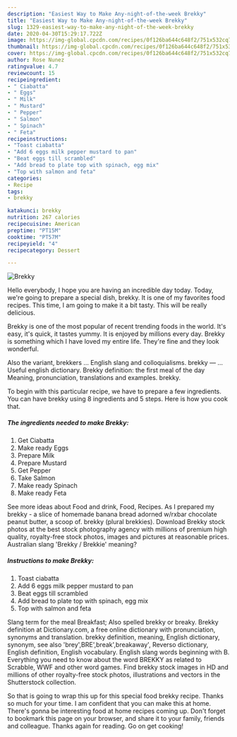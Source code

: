 ```yaml
---
description: "Easiest Way to Make Any-night-of-the-week Brekky"
title: "Easiest Way to Make Any-night-of-the-week Brekky"
slug: 1329-easiest-way-to-make-any-night-of-the-week-brekky
date: 2020-04-30T15:29:17.722Z
image: https://img-global.cpcdn.com/recipes/0f126ba644c648f2/751x532cq70/brekky-recipe-main-photo.jpg
thumbnail: https://img-global.cpcdn.com/recipes/0f126ba644c648f2/751x532cq70/brekky-recipe-main-photo.jpg
cover: https://img-global.cpcdn.com/recipes/0f126ba644c648f2/751x532cq70/brekky-recipe-main-photo.jpg
author: Rose Nunez
ratingvalue: 4.7
reviewcount: 15
recipeingredient:
- " Ciabatta"
- " Eggs"
- " Milk"
- " Mustard"
- " Pepper"
- " Salmon"
- " Spinach"
- " Feta"
recipeinstructions:
- "Toast ciabatta"
- "Add 6 eggs milk pepper mustard to pan"
- "Beat eggs till scrambled"
- "Add bread to plate top with spinach, egg mix"
- "Top with salmon and feta"
categories:
- Recipe
tags:
- brekky

katakunci: brekky 
nutrition: 267 calories
recipecuisine: American
preptime: "PT15M"
cooktime: "PT57M"
recipeyield: "4"
recipecategory: Dessert

---
```



![Brekky](https://img-global.cpcdn.com/recipes/0f126ba644c648f2/751x532cq70/brekky-recipe-main-photo.jpg)

Hello everybody, I hope you are having an incredible day today. Today, we're going to prepare a special dish, brekky. It is one of my favorites food recipes. This time, I am going to make it a bit tasty. This will be really delicious.

Brekky is one of the most popular of recent trending foods in the world. It's easy, it's quick, it tastes yummy. It is enjoyed by millions every day. Brekky is something which I have loved my entire life. They're fine and they look wonderful.

Also the variant, brekkers … English slang and colloquialisms. brekky — … Useful english dictionary. Brekky definition: the first meal of the day Meaning, pronunciation, translations and examples. brekky.


To begin with this particular recipe, we have to prepare a few ingredients. You can have brekky using 8 ingredients and 5 steps. Here is how you cook that.

<!--inarticleads1-->

##### The ingredients needed to make Brekky:

1. Get  Ciabatta
1. Make ready  Eggs
1. Prepare  Milk
1. Prepare  Mustard
1. Get  Pepper
1. Take  Salmon
1. Make ready  Spinach
1. Make ready  Feta


See more ideas about Food and drink, Food, Recipes. As I prepared my brekky - a slice of homemade banana bread adorned w/rxbar chocolate peanut butter, a scoop of. brekky (plural brekkies). Download Brekky stock photos at the best stock photography agency with millions of premium high quality, royalty-free stock photos, images and pictures at reasonable prices. Australian slang &#39;Brekky / Brekkie&#39; meaning? 

<!--inarticleads2-->

##### Instructions to make Brekky:

1. Toast ciabatta
1. Add 6 eggs milk pepper mustard to pan
1. Beat eggs till scrambled
1. Add bread to plate top with spinach, egg mix
1. Top with salmon and feta


Slang term for the meal Breakfast; Also spelled brekky or breaky. Brekky definition at Dictionary.com, a free online dictionary with pronunciation, synonyms and translation. brekky definition, meaning, English dictionary, synonym, see also &#39;brey&#39;,BRE&#39;,break&#39;,breakaway&#39;, Reverso dictionary, English definition, English vocabulary. English slang words beginning with B. Everything you need to know about the word BREKKY as related to Scrabble, WWF and other word games. Find brekky stock images in HD and millions of other royalty-free stock photos, illustrations and vectors in the Shutterstock collection. 

So that is going to wrap this up for this special food brekky recipe. Thanks so much for your time. I am confident that you can make this at home. There's gonna be interesting food at home recipes coming up. Don't forget to bookmark this page on your browser, and share it to your family, friends and colleague. Thanks again for reading. Go on get cooking!
